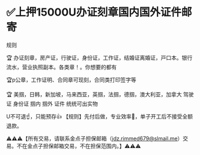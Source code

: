 # ✅上押15000U办证刻章国内国外证件邮寄

规则

🏆 办证刻章，房产证，行驶证，身份证，工作证，结婚证离婚证，戸口本。银行流水，营业执照副本。各类章！。你想要的都有

🏆p公章，工作证明、合同章可现刻，合同类打印签字等

🏆 美掴，日韩，新加坡，马来西亚，英掴，法掴，德掴，澳大利亚，加拿大 驾驶证 身份证
掴内 掴外 证件 统统可出实物


   U不可退☝️，只能预存👍
【规则】先付后做，专业效率🤝，单子开工后不接受全额退款。

⚠️⚠️⚠️【所有交易，请联系金点子担保邮箱（jdz.rimmed679@slmail.me）交易。不在金点子担保邮箱交易，不在担保范围内。】⚠️⚠️⚠️
